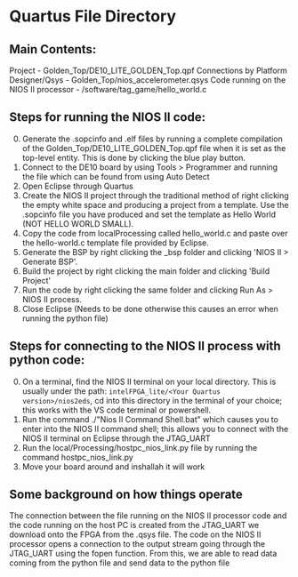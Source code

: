 Quartus File Directory
======================

Main Contents:
--------------
Project - Golden_Top/DE10_LITE_GOLDEN_Top.qpf
Connections by Platform Designer/Qsys - Golden_Top/nios_accelerometer.qsys
Code running on the NIOS II processor - /software/tag_game/hello_world.c

Steps for running the NIOS II code:
-----------------------------------
0. Generate the .sopcinfo and .elf files by running a complete compilation of the Golden_Top/DE10_LITE_GOLDEN_Top.qpf file when it is set as the top-level entity. This is done by clicking the blue play button.
1. Connect to the DE10 board by using Tools > Programmer and running the file which can be found from using Auto Detect
2. Open Eclipse through Quartus
3. Create the NIOS II project through the traditional method of right clicking the empty white space and producing a project from a template. Use the .sopcinfo file you have produced and set the template as Hello World (NOT HELLO WORLD SMALL).
4. Copy the code from localProcessing called hello_world.c and paste over the hello-world.c template file provided by Eclipse.
5. Generate the BSP by right clicking the <Project Name>_bsp folder and clicking 'NIOS II > Generate BSP'.
6. Build the project by right clicking the main <Project Name> folder and clicking 'Build Project'
7. Run the code by right clicking the same folder and clicking Run As > NIOS II process.
8. Close Eclipse (Needs to be done otherwise this causes an error when running the python file)

Steps for connecting to the NIOS II process with python code:
-------------------------------------------------------------
0. On a terminal, find the NIOS II terminal on your local directory. This is usually under the path: `intelFPGA_lite/<Your Quartus version>/nios2eds`, cd into this directory in the terminal of your choice; this works with the VS code terminal or powershell.
1. Run the command ./"Nios II Command Shell.bat" which causes you to enter into the NIOS II command shell; this allows you to connect with the NIOS II terminal on Eclipse through the JTAG_UART
2. Run the local/Processing/hostpc_nios_link.py file by running the command
    <Your Python type> hostpc_nios_link.py
3. Move your board around and inshallah it will work

Some background on how things operate
-------------------------------------
The connection between the file running on the NIOS II processor code and the code running on the host PC is created from the JTAG_UART we download onto the FPGA from the .qsys file. The code on the NIOS II processor opens a connection to the output stream going through the JTAG_UART using the fopen function. From this, we are able to read data coming from the python file and send data to the python file
